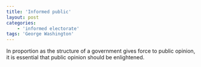 ```yaml
---
title: 'Informed public'
layout: post
categories:
    - 'informed electorate'
tags: 'George Washington'
---
```


In proportion as the structure of a government gives force to public opinion, it is essential that public opinion should be enlightened.
